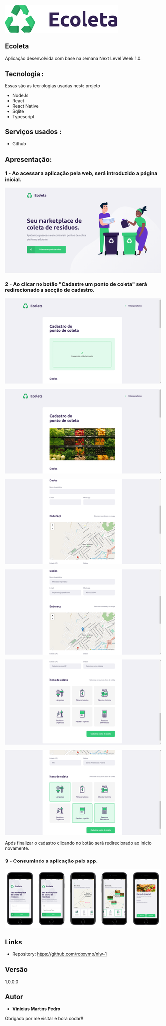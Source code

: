
![Logo do projeto](./media/logo.svg)


## Ecoleta

Aplicação desenvolvida com base na semana Next Level Week 1.0.


## Tecnologia :

Essas são as tecnologias usadas neste projeto

* NodeJs
* React
* React Native
* Sqlite
* Typescript

## Serviços usados :

* Github

## Apresentação:

### 1 - Ao acessar a aplicação pela web, será introduzido a página inicial.

![Pagina Inicial](./media/home.png)

### 2 - Ao clicar no botão "Cadastre um ponto de coleta" será redirecionado a secção de cadastro.

![cadastro](./media/cadastro_01.png)

![cadastro](./media/cadastro_02.png)

![cadastro](./media/cadastro_03.png)

![cadastro](./media/cadastro_04.png)

![cadastro](./media/cadastro_05.png)

![cadastro](./media/cadastro_06.png)

Após finalizar o cadastro clicando no botão será redirecionado ao inicio novamente.
### 3 - Consumindo a aplicação pelo app.

![App](./media/app_01.png)

## Links
  - Repository: https://github.com/robovmp/nlw-1

  ## Versão

  1.0.0.0


  ## Autor

  * **Vinícius Martins Pedro** 

  Obrigado por me visitar e bora codar!!

